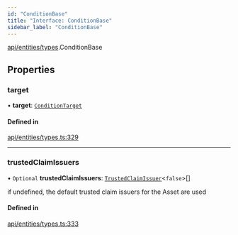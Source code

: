 ```yaml
---
id: "ConditionBase"
title: "Interface: ConditionBase"
sidebar_label: "ConditionBase"
---
```


[api/entities/types](../../../../../modules/API/Entities/Types/Types.md).ConditionBase

## Properties

### target

• **target**: [`ConditionTarget`](../../../../../enums/API/Entities/Types/ConditionTarget/ConditionTarget.md)

#### Defined in

[api/entities/types.ts:329](https://github.com/PolymeshAssociation/polymesh-sdk/blob/654b99c8d/src/api/entities/types.ts#L329)

___

### trustedClaimIssuers

• `Optional` **trustedClaimIssuers**: [`TrustedClaimIssuer`](../TrustedClaimIssuer/TrustedClaimIssuer.md)\<``false``\>[]

if undefined, the default trusted claim issuers for the Asset are used

#### Defined in

[api/entities/types.ts:333](https://github.com/PolymeshAssociation/polymesh-sdk/blob/654b99c8d/src/api/entities/types.ts#L333)
